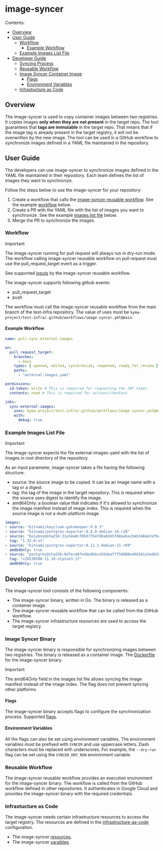 # image-syncer

Contents:

- [Overview](#overview)
- [User Guide](#user-guide)
    - [Workflow](#workflow)
        - [Example Workflow](#example-workflow)
    - [Example Images List File](#example-images-list-file)
- [Developer Guide](#developer-guide)
    - [Syncing Process](#syncing-process)
    - [Reusable Workflow](#reusable-workflow)
    - [Image Syncer Container Image](#image-syncer-container-image)
        - [Flags](#flags)
        - [Environment Variables](#environment-variables)
    - [Infrastucture as Code](#infrastucture-as-code)

## Overview

The image-syncer is used to copy container images between two registries.
It copies images **only when they are not present** in the target repo.
The tool guarantees that **tags are immutable** in the target repo.
That means that if the image tag is already present in the target registry, it will not be overwritten by the new image.
The tool can be used in a GitHub workflow to synchronize images defined in a YAML file maintained in the repository.

## User Guide

The developers can use image-syncer to synchronize images defined in the YAML file maintained in their repository.
Each team defines the list of images they want to synchronize.

Follow the steps below to use the image-syncer for your repository:

1. Create a workflow that calls
   the [image-syncer reusable workflow](https://github.com/kyma-project/test-infra/blob/main/.github/workflows/image-syncer.yml).
   See the example [workflow](#example-workflow) below.
2. Create a PR with the YAML file with the list of images you want to synchronize.
   See the example [images list file](#example-images-list-file) below.
3. Merge the PR to synchronize the images.

### Workflow

> [!IMPORTANT]
> The image-syncer running for pull request will always run in dry-run mode.
> The workflow calling image-syncer reusable workflow on pull request must use the pull_request_target event as a trigger.

See
supported [inputs](https://github.com/kyma-project/test-infra/blob/4df11c5384a5c7ac3ce76b726e17dee6aba07f79/.github/workflows/image-syncer.yml#L5)
by the image-syncer reusable workflow.

The image-syncer supports following github events:

- pull_request_target
- push

The workflow must call the image-syncer reusable workflow from the main branch of the test-infra repository.
The value of uses must be `kyma-project/test-infra/.github/workflows/image-syncer.yml@main`.

#### Example Workflow

```yaml
name: pull-sync-external-images

on:
  pull_request_target:
    branches:
      - main
    types: [ opened, edited, synchronize, reopened, ready_for_review ]
    paths:
      - "external-images.yaml"

permissions:
  id-token: write # This is required for requesting the JWT token
  contents: read # This is required for actions/checkout

jobs:
  sync-external-images:
    uses: kyma-project/test-infra/.github/workflows/image-syncer.yml@main
    with:
      debug: true
```

### Example Images List File

> [!IMPORTANT]
> The image-syncer expects the file external-images-yaml with the list of images in root directory of the repository.

As an input parameter, image-syncer takes a file having the following structure:

- source: the source image to be copied. It can be an image name with a tag or a digest.
- tag: the tag of the image in the target repository. This is required when the source uses digest to identify the image.
- amd64Only: a boolean value that indicates if it's allowed to synchronize the image manifest instead of image index.
  This is required when the source image is not a multi-platform image.

```yaml
images:
- source: "bitnami/keycloak-gatekeeper:9.0.3"
- source: "bitnami/postgres-exporter:0.8.0-debian-10-r28"
- source: "busybox@sha256:31a54a0cf86d7354788a8265f60ae6acb4b348a67efbcf7c1007dd3cf7af05ab"
  tag: "1.32.0-v1"
- source: "bitnami/postgres-exporter:0.11.1-debian-11-r69"
  amd64Only: true
- source: "postgres@sha256:9d7ec48fe46e8bbce55deafff58080e49d161a3ed92e67f645014bb50dc599fd"
  tag: "v20230508-11.19-alpine3.17"
  amd64Only: true
```

## Developer Guide

The image-syncer tool consists of the following components:

- The image-syncer binary, written in Go. The binary is released as a container image.
- The image-syncer reusable workflow that can be called from the GitHub workflow.
- The image-syncer infrastructure resources are used to access the target registry.

### Image Syncer Binary

The image-syncer binary is responsible for synchronizing images between two registries.
The binary is released as a container image.
The [Dockerfile](https://github.com/kyma-project/test-infra/blob/main/cmd/image-syncer/Dockerfile) for the image-syncer binary.

> [!IMPORTANT]
> The amd64Only field in the images list file allows syncing the image manifest instead of the image index.
> The flag does not prevent syncing other platforms.

#### Flags

The image-syncer binary accepts flags to configure the synchronization process.
Supported [flags](https://github.com/kyma-project/test-infra/blob/1df13d56ad523ce434e33284bb7e392ff897cd1b/cmd/image-syncer/main.go#L274-L282).

#### Environment Variables

All the flags can also be set using environment variables.
The environment variables must be prefixed with `SYNCER` and use uppercase letters.
Dash characters must be replaced with underscores.
For example, the `--dry-run` flag can be set using the `SYNCER_DRY_RUN` environment variable.

### Reusable Workflow

The image-syncer reusable workflow provides an execution environment for the image-syncer binary.
The workflow is called from the GitHub workflow defined in other repositories.
It authenticates in Google Cloud and provides the image-syncer binary with the required credentials.

### Infrastucture as Code

The image-syncer needs certain infrastructure resources to access the target registry.
The resources are defined in
the [infrastructure-as-code](https://github.com/kyma-project/test-infra/tree/main/configs/terraform/environments/prod) configuration.

- The image-syncer [resources](https://github.com/kyma-project/test-infra/blob/main/configs/terraform/environments/prod/image-syncer.tf).
- The
  image-syncer [varaibles](https://github.com/kyma-project/test-infra/blob/main/configs/terraform/environments/prod/image-syncer-variables.tf).